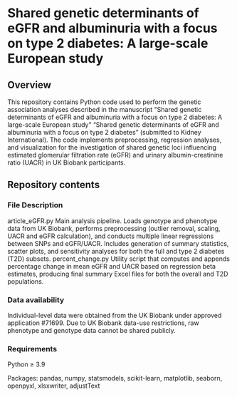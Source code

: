 # Shared genetic determinants of eGFR and albuminuria with a focus on type 2 diabetes: A large-scale European study

## Overview

This repository contains Python code used to perform the genetic association analyses described in the manuscript "Shared genetic determinants of eGFR and albuminuria with a focus on type 2 diabetes: A large-scale European study"
“Shared genetic determinants of eGFR and albuminuria with a focus on type 2 diabetes” (submitted to Kidney International).
The code implements preprocessing, regression analyses, and visualization for the investigation of shared genetic loci influencing estimated glomerular filtration rate (eGFR) and urinary albumin-creatinine ratio (UACR) in UK Biobank participants.

## Repository contents
### File	Description
article_eGFR.py	Main analysis pipeline. Loads genotype and phenotype data from UK Biobank, performs preprocessing (outlier removal, scaling, UACR and eGFR calculation), and conducts multiple linear regressions between SNPs and eGFR/UACR. Includes generation of summary statistics, scatter plots, and sensitivity analyses for both the full and type 2 diabetes (T2D) subsets.
percent_change.py	Utility script that computes and appends percentage change in mean eGFR and UACR based on regression beta estimates, producing final summary Excel files for both the overall and T2D populations.

### Data availability
Individual-level data were obtained from the UK Biobank under approved application #71699.
Due to UK Biobank data-use restrictions, raw phenotype and genotype data cannot be shared publicly.

### Requirements

Python ≥ 3.9

Packages: pandas, numpy, statsmodels, scikit-learn, matplotlib, seaborn, openpyxl, xlsxwriter, adjustText
